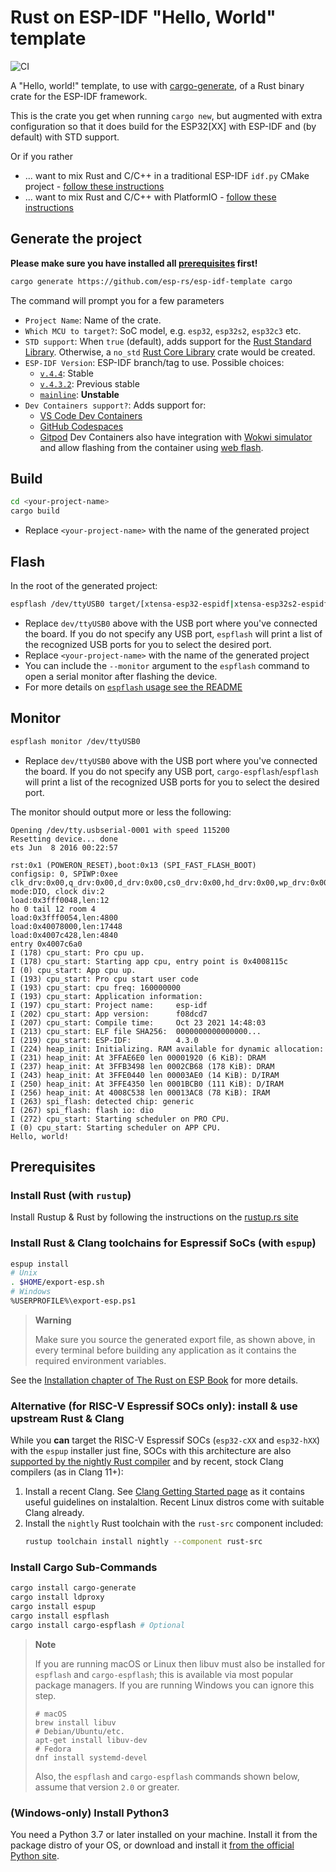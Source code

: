 # Rust on ESP-IDF "Hello, World" template
![CI](https://github.com/esp-rs/esp-idf-template/actions/workflows/ci.yml/badge.svg)


A "Hello, world!" template, to use with [cargo-generate](https://github.com/cargo-generate/cargo-generate), of a Rust binary crate for the ESP-IDF framework.

This is the crate you get when running `cargo new`, but augmented with extra configuration so that it does build for the ESP32[XX] with ESP-IDF and (by default) with STD support.

Or if you rather
* ... want to mix Rust and C/C++ in a traditional ESP-IDF `idf.py` CMake project - [follow these instructions](README-cmake.md)
* ... want to mix Rust and C/C++ with PlatformIO - [follow these instructions](README-pio.md)

## Generate the project

**Please make sure you have installed all [prerequisites](#prerequisites) first!**

```sh
cargo generate https://github.com/esp-rs/esp-idf-template cargo
```

The command will prompt you for a few parameters
- `Project Name`: Name of the crate.
- `Which MCU to target?`: SoC model, e.g. `esp32`, `esp32s2`, `esp32c3` etc.
- `STD support`: When `true` (default), adds support for the [Rust Standard Library](https://doc.rust-lang.org/std/). Otherwise, a `no_std` [Rust Core Library](https://doc.rust-lang.org/core/index.html) crate would be created.
- `ESP-IDF Version`: ESP-IDF branch/tag to use. Possible choices:
  - [`v.4.4`](https://github.com/espressif/esp-idf/tree/release/v4.4): Stable
  - [`v.4.3.2`](https://github.com/espressif/esp-idf/tree/v4.3.2): Previous stable
  - [`mainline`](https://github.com/espressif/esp-idf/tree/master): **Unstable**
- `Dev Containers support?`: Adds support for:
    -  [VS Code Dev Containers](https://code.visualstudio.com/docs/remote/containers#_quick-start-open-an-existing-folder-in-a-container)
    -  [GitHub Codespaces](https://docs.github.com/en/codespaces/developing-in-codespaces/creating-a-codespace)
    -  [Gitpod](https://www.gitpod.io)
  Dev Containers also have integration with [Wokwi simulator](https://wokwi.com/) and allow flashing from the container using [web flash](https://github.com/bjoernQ/esp-web-flash-server).

## Build

```sh
cd <your-project-name>
cargo build
```

- Replace `<your-project-name>` with the name of the generated project

## Flash

In the root of the generated project:

```sh
espflash /dev/ttyUSB0 target/[xtensa-esp32-espidf|xtensa-esp32s2-espidf|xtensa-esp32s3-espidf|riscv32imc-esp-espidf]/debug/<your-project-name>
```

- Replace `dev/ttyUSB0` above with the USB port where you've connected the board. If you do not
specify any USB port, `espflash` will print a list of the recognized USB ports for you to select
the desired port.
- Replace `<your-project-name>` with the name of the generated project
- You can include the `--monitor` argument to the `espflash` command to open a serial monitor after flashing the device.
- For more details on [`espflash` usage see the README](https://github.com/esp-rs/espflash/tree/main/espflash#usage)

## Monitor
```sh
espflash monitor /dev/ttyUSB0
```

- Replace `dev/ttyUSB0` above with the USB port where you've connected the board. If you do not
specify any USB port, `cargo-espflash`/`espflash` will print a list of the recognized USB ports for you to select
the desired port.

The monitor should output more or less the following:
```
Opening /dev/tty.usbserial-0001 with speed 115200
Resetting device... done
ets Jun  8 2016 00:22:57

rst:0x1 (POWERON_RESET),boot:0x13 (SPI_FAST_FLASH_BOOT)
configsip: 0, SPIWP:0xee
clk_drv:0x00,q_drv:0x00,d_drv:0x00,cs0_drv:0x00,hd_drv:0x00,wp_drv:0x00
mode:DIO, clock div:2
load:0x3fff0048,len:12
ho 0 tail 12 room 4
load:0x3fff0054,len:4800
load:0x40078000,len:17448
load:0x4007c428,len:4840
entry 0x4007c6a0
I (178) cpu_start: Pro cpu up.
I (178) cpu_start: Starting app cpu, entry point is 0x4008115c
I (0) cpu_start: App cpu up.
I (193) cpu_start: Pro cpu start user code
I (193) cpu_start: cpu freq: 160000000
I (193) cpu_start: Application information:
I (197) cpu_start: Project name:     esp-idf
I (202) cpu_start: App version:      f08dcd7
I (207) cpu_start: Compile time:     Oct 23 2021 14:48:03
I (213) cpu_start: ELF file SHA256:  0000000000000000...
I (219) cpu_start: ESP-IDF:          4.3.0
I (224) heap_init: Initializing. RAM available for dynamic allocation:
I (231) heap_init: At 3FFAE6E0 len 00001920 (6 KiB): DRAM
I (237) heap_init: At 3FFB3498 len 0002CB68 (178 KiB): DRAM
I (243) heap_init: At 3FFE0440 len 00003AE0 (14 KiB): D/IRAM
I (250) heap_init: At 3FFE4350 len 0001BCB0 (111 KiB): D/IRAM
I (256) heap_init: At 4008C538 len 00013AC8 (78 KiB): IRAM
I (263) spi_flash: detected chip: generic
I (267) spi_flash: flash io: dio
I (272) cpu_start: Starting scheduler on PRO CPU.
I (0) cpu_start: Starting scheduler on APP CPU.
Hello, world!
```

## Prerequisites

### Install Rust (with `rustup`)

Install Rustup & Rust by following the instructions on the [rustup.rs site](https://rustup.rs)

### Install Rust & Clang toolchains for Espressif SoCs (with `espup`)

```sh
espup install
# Unix
. $HOME/export-esp.sh
# Windows
%USERPROFILE%\export-esp.ps1
```
> **Warning**
>
> Make sure you source the generated export file, as shown above, in every terminal before building any application as it contains the required environment variables.

See the [Installation chapter of The Rust on ESP Book](https://esp-rs.github.io/book/installation/installation.html) for more details.

### Alternative (for RISC-V Espressif SOCs **only**): install & use upstream Rust & Clang

While you **can** target the RISC-V Espressif SOCs (`esp32-cXX` and `esp32-hXX`) with the `espup` installer just fine, SOCs with this architecture are also [supported by the nightly Rust compiler](https://esp-rs.github.io/book/installation/installation.html#risc-v) and by recent, stock Clang compilers (as in Clang 11+):

1. Install a recent Clang. See [Clang Getting Started page](https://clang.llvm.org/get_started.html) as it contains useful guidelines on instalaltion. Recent Linux distros come with suitable Clang already.
2. Install the `nightly` Rust toolchain with the `rust-src` component included:
   ```sh
   rustup toolchain install nightly --component rust-src
   ```

### Install Cargo Sub-Commands

```sh
cargo install cargo-generate
cargo install ldproxy
cargo install espup
cargo install espflash
cargo install cargo-espflash # Optional
```
> **Note**
>
> If you are running macOS or Linux then libuv must also be installed for `espflash` and `cargo-espflash`; this is available via most popular package managers. If you are running Windows you can ignore this step.
> ```
> # macOS
> brew install libuv
> # Debian/Ubuntu/etc.
> apt-get install libuv-dev
> # Fedora
> dnf install systemd-devel
> ```
> Also, the `espflash` and `cargo-espflash` commands shown below, assume that version `2.0` or
> greater.

### (Windows-only) Install Python3

You need a Python 3.7 or later installed on your machine. Install it from the package distro of your OS, or download and install it [from the official Python site](https://www.python.org/downloads/).
